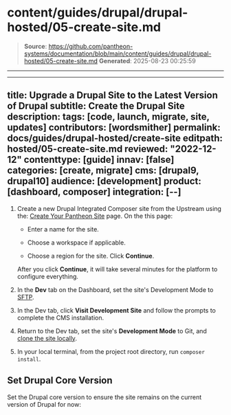 # content/guides/drupal/drupal-hosted/05-create-site.md

> **Source**: https://github.com/pantheon-systems/documentation/blob/main/content/guides/drupal/drupal-hosted/05-create-site.md
> **Generated**: 2025-08-23 00:25:59

---

---
title: Upgrade a Drupal Site to the Latest Version of Drupal
subtitle: Create the Drupal Site
description:
tags: [code, launch, migrate, site, updates]
contributors: [wordsmither]
permalink: docs/guides/drupal-hosted/create-site
editpath: hosted/05-create-site.md
reviewed: "2022-12-12"
contenttype: [guide]
innav: [false]
categories: [create, migrate]
cms: [drupal9, drupal10]
audience: [development]
product: [dashboard, composer]
integration: [--]
---

1. Create a new Drupal Integrated Composer site from the Upstream using the: [Create Your Pantheon Site](https://dashboard.pantheon.io/sites/create?upstream_id=897fdf15-992e-4fa1-beab-89e2b5027e03) page. On the this page:

   - Enter a name for the site.

   - Choose a workspace if applicable.

   - Choose a region for the site. Click **Continue**.

   After you click **Continue**, it will take several minutes for the platform to configure everything.

1. In the **<Icon icon="wrench" /> Dev** tab on the Dashboard, set the site's Development Mode to [SFTP](/guides/sftp).

1. In the Dev tab, click **Visit Development Site** and follow the prompts to complete the CMS installation.

1. Return to the Dev tab, set the site's **Development Mode** to Git, and [clone the site locally](/guides/local-development/configuration).

1. In your local terminal, from the project root directory, run `composer install`.

<Accordion title="If your existing site has modules incompatible with MariaDB 10.4" id="consider-confirm-mariadb">

<Partial file="drupal/drupal-mariadb-considerations.md" />

<Partial file="confirm-db-upgrade-workflow.md" />

</Accordion>

## Set Drupal Core Version

Set the Drupal core version to ensure the site remains on the current version of Drupal for now:

<Partial file="drupal/core-version-remain-on-d8.md" />
